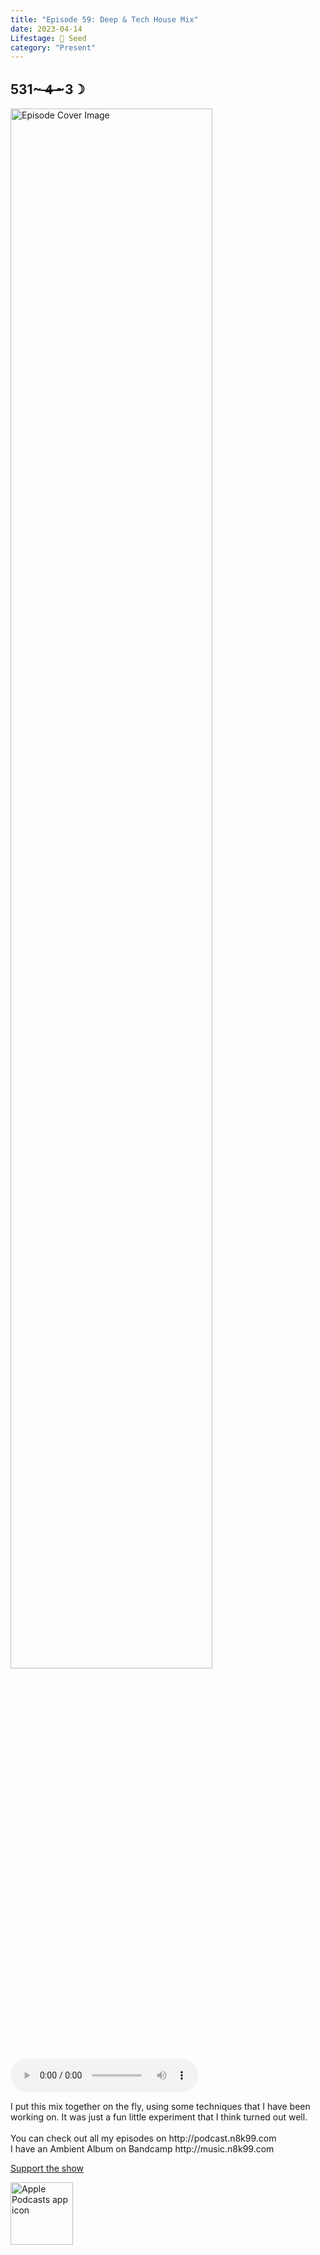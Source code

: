 ```yaml
---
title: "Episode 59: Deep & Tech House Mix"
date: 2023-04-14
Lifestage: 🌱 Seed
category: "Present"
---
```

## 531~ ̶4̶ ̶~3☽
<img src="https://artwork.captivate.fm/d4424c7e-a69a-44f5-bf23-e880c1ea167b/60854458c4d1acdf4e1c2f79c4137142.jpg" alt="Episode Cover Image" width=80%/>
<audio controls>
  <source src="https://podcasts.captivate.fm/media/063e0550-bde0-4dc9-9bdf-54fa8c508cd1/12649309-episode-59-deep-tech-house-mix.mp3" type="audio/mpeg">
  Your browser does not support the audio element.
</audio>

<p>I put this mix together on the fly, using some techniques that I have been working on. It was just a fun little experiment that I think turned out well.<br/><br/>You can check out all my episodes on http://podcast.n8k99.com<br/>I have an Ambient Album on Bandcamp http://music.n8k99.com</p><a rel="payment" href="https://www.paypal.com/donate/?hosted_button_id=WX3GRUK5BHJLS">Support the show</a>

<a href="https://podcasts.apple.com/us/podcast/living-room-music/id1608791560?tscg=30200&itsct=podcast_box_appicon&ls=1&mttnsubad=1608791560" style="display: inline-block;"><img src="https://toolbox.marketingtools.apple.com/api/v2/badges/app-icon-podcasts/standard/en-us" alt="Apple Podcasts app icon" style="width: 100px; height: 100px; vertical-align: middle; object-fit: contain;" /></a>
    